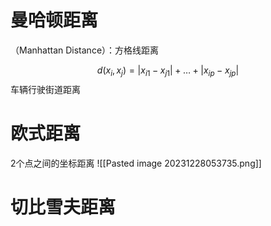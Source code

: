 # 曼哈顿距离
（Manhattan Distance）：方格线距离

$$d(x_i,x_j)=|x_{i1}−x_{j1}|+…+|x_{ip}−x_{jp}|$$
 车辆行驶街道距离

# 欧式距离
2个点之间的坐标距离
![[Pasted image 20231228053735.png]]
# 切比雪夫距离